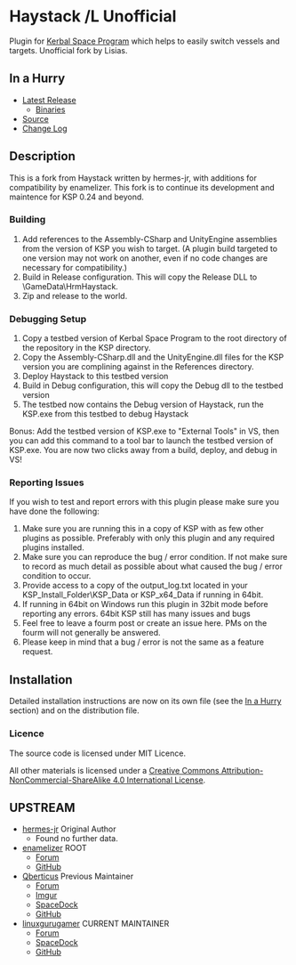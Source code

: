 # Haystack /L Unofficial

Plugin for [Kerbal Space Program](http://www.kerbalspaceprogram.com/) which helps to easily switch vessels and targets. Unofficial fork by Lisias.


## In a Hurry

* [Latest Release](https://github.com/net-lisias-kspu/Haystack/releases)
	+ [Binaries](https://github.com/net-lisias-kspu/Haystack/tree/Archive)
* [Source](https://github.com/net-lisias-kspu/Haystack)
* [Change Log](./CHANGE_LOG.md)


## Description

This is a fork from Haystack written by hermes-jr, with additions for compatibility by enamelizer. This fork is to continue its development and maintence for KSP 0.24 and beyond.


### Building

1. Add references to the Assembly-CSharp and UnityEngine assemblies from the version of KSP you wish to target. (A plugin build targeted to one version may not work on another, even if no code changes are necessary for compatibility.)
2. Build in Release configuration. This will copy the Release DLL to \GameData\HrmHaystack\.
3. Zip and release to the world.

### Debugging Setup

1. Copy a testbed version of Kerbal Space Program to the root directory of the repository in the KSP directory.
2. Copy the Assembly-CSharp.dll and the UnityEngine.dll files for the KSP version you are complining against in the References directory.
2. Deploy Haystack to this testbed version
3. Build in Debug configuration, this will copy the Debug dll to the testbed version
4. The testbed now contains the Debug version of Haystack, run the KSP.exe from this testbed to debug Haystack

Bonus: Add the testbed version of KSP.exe to "External Tools" in VS, then you can add this command to a tool bar to launch the testbed version of KSP.exe. You are now two clicks away from a build, deploy, and debug in VS! 

### Reporting Issues

If you wish to test and report errors with this plugin please make sure you have done the following:

1. Make sure you are running this in a copy of KSP with as few other plugins as possible. Preferably with only this plugin and any required plugins installed.
2. Make sure you can reproduce the bug / error condition. If not make sure to record as much detail as possible about what caused the bug / error condition to occur.
3. Provide access to a copy of the output_log.txt located in your KSP_Install_Folder\KSP_Data or KSP_x64_Data if running in 64bit.
4. If running in 64bit on Windows run this plugin in 32bit mode before reporting any errors. 64bit KSP still has many issues and bugs
5. Feel free to leave a fourm post or create an issue here. PMs on the fourm will not generally be answered.
6. Please keep in mind that a bug / error is not the same as a feature request. 


## Installation

Detailed installation instructions are now on its own file (see the [In a Hurry](#in-a-hurry) section) and on the distribution
file.

### Licence

The source code is licensed under MIT Licence.

All other materials is licensed under a [Creative Commons Attribution-NonCommercial-ShareAlike 4.0 International License](http://creativecommons.org/licenses/by-nc-sa/4.0/).


## UPSTREAM

* [hermes-jr](https://github.com/hermes-jr) Original Author
	* Found no further data.
* [enamelizer](https://forum.kerbalspaceprogram.com/index.php?/profile/90944-enamelizer/) ROOT
	* [Forum](https://forum.kerbalspaceprogram.com/index.php?/topic/51275-022-haystack-is-back-v0022/)
	* [GitHub](https://github.com/aarondemarre/KSP-Haystack-Plugin)
* [Qberticus](https://forum.kerbalspaceprogram.com/index.php?/profile/115166-qberticus/) Previous Maintainer
	* [Forum](https://forum.kerbalspaceprogram.com/index.php?/topic/81114-12-2016-10-28-haystack-continued-v0521/)
	* [Imgur](https://imgur.com/a/myiY6)
	* [SpaceDock](https://spacedock.info/mod/547/Haystack%20Continued)
	* [GitHub](https://github.com/qberticus/HaystackContinued)
* [linuxgurugamer](https://forum.kerbalspaceprogram.com/index.php?/profile/129964-linuxgurugamer/) CURRENT MAINTAINER
	* [Forum](https://forum.kerbalspaceprogram.com/index.php?/topic/170111-141-haystack-recontinued/)
	* [SpaceDock](https://spacedock.info/mod/1680/Haystack%20ReContinued?ga=%253CGame+3102+%2527Kerbal+Space+Program%2527%253E)
	* [GitHub](https://github.com/linuxgurugamer/HaystackContinued)

